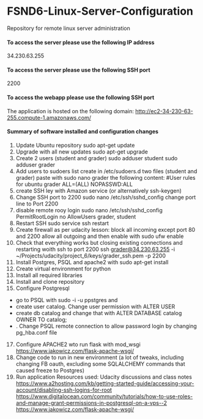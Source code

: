 # FSND6-Linux-Server-Configuration
Repository for remote  linux server administration


#### To access the server please use the following IP address
34.230.63.255
#### To access the server please use the following SSH port
2200
#### To access the webapp please use the following SSH port
The application is hosted on the following domain:
http://ec2-34-230-63-255.compute-1.amazonaws.com/

#### Summary of software installed and configuration changes
1. Update Ubuntu repository 
sudo apt-get update
2. Upgrade with all new updates
sudo apt-get upgrade
3. Create 2 users (student and grader)
sudo adduser student
sudo  adduser grader
4. Add users to sudoers list
create in /etc/sudoers.d two files (student and grader)
paste with sudo nano grader the following content:
\#User rules for ubuntu
grader ALL=(ALL) NOPASSWD:ALL
5. create SSH ley with Amazon service (or alternatively ssh-keygen)
6. Change SSH port to 2200
sudo nano /etc/ssh/sshd_config
change port line to Port 2200
7. disable remote rooy login
sudo nano /etc/ssh/sshd_config
PermitRootLogin no
AllowUsers grader, student
8. Restart SSH
sudo service ssh restart
9. Create firewall
as per udacity lesson: block all incoming except port 80 and 2200
allow all outgoing and then enable with sudo ufw enable
10. Check that everything works but closing existing connections and restarting woith ssh to port 2200
ssh grader@34.230.63.255 -i ~/Projects/udacity/project_6/keys/grader_ssh.pem -p 2200
11. Install Postgres, PSQL and apache2 with sudo apt-get install
12. Create virtual environment for python
13. Install all required libraries
14. Install and clone repository
15. Configure Postgresql
- go to PSQL with sudo -i -u ppstgres and
- create user catalog. Change user permission with ALTER USER
- create db catalog and change that with ALTER DATABASE catalog OWNER TO catalog;
- . Change PSQL remote connection to allow password login by changing pg_hba.conf file
17. Configure APACHE2 wto run flask with mod_wsgi
https://www.jakowicz.com/flask-apache-wsgi/
18. Change code to run in new environment (a lot of tweaks, including changing FB oauth, excluding some  SQLALCHEMY commands that caused freeze to Postgres)
19.  Run application
Resources used:
Udacity discussions and class notes
https://www.a2hosting.com/kb/getting-started-guide/accessing-your-account/disabling-ssh-logins-for-root
https://www.digitalocean.com/community/tutorials/how-to-use-roles-and-manage-grant-permissions-in-postgresql-on-a-vps--2
https://www.jakowicz.com/flask-apache-wsgi/
